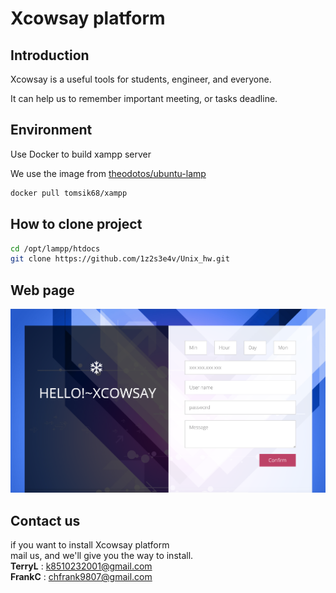 # Xcowsay platform

## Introduction

<p>Xcowsay is a useful tools for students, engineer, and everyone.
<p>It can help us to remember important meeting, or tasks deadline.

## Environment
<p>Use Docker to build xampp server</p>

We use the image from [theodotos/ubuntu-lamp](https://hub.docker.com/r/theodotos/ubuntu-lamp/)

```bash
docker pull tomsik68/xampp
```

## How to clone project

```bash
cd /opt/lampp/htdocs
git clone https://github.com/1z2s3e4v/Unix_hw.git
```


## Web page

![interface](page_xcs/images/interface.jpg)

## Contact us

if you want to install Xcowsay platform
<br>
mail us, and we'll give you the way to install. 
<br>
**TerryL** : k8510232001@gmail.com
<br>
**FrankC**  : chfrank9807@gmail.com

